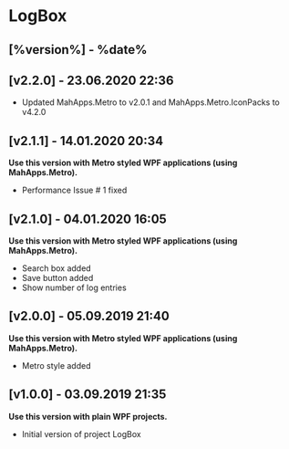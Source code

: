 # LogBox

## [%version%] - %date%


## [v2.2.0] - 23.06.2020 22:36

- Updated MahApps.Metro to v2.0.1 and MahApps.Metro.IconPacks to v4.2.0

## [v2.1.1] - 14.01.2020 20:34

**Use this version with Metro styled WPF applications (using MahApps.Metro).**

- Performance Issue # 1 fixed

## [v2.1.0] - 04.01.2020 16:05

**Use this version with Metro styled WPF applications (using MahApps.Metro).**

- Search box added
- Save button added
- Show number of log entries

## [v2.0.0] - 05.09.2019 21:40

**Use this version with Metro styled WPF applications (using MahApps.Metro).**

- Metro style added

## [v1.0.0] - 03.09.2019 21:35

**Use this version with plain WPF projects.**

- Initial version of project LogBox